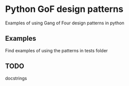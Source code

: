 # Python GoF design patterns
Examples of using Gang of Four design patterns in python

## Examples
Find examples of using the patterns in tests folder

## TODO
docstrings